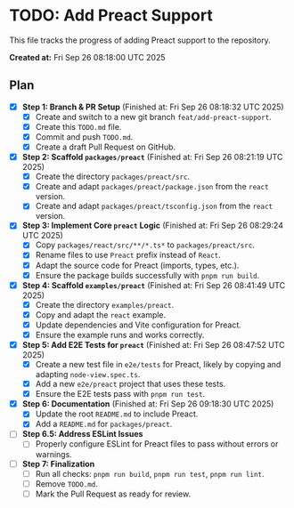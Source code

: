 # TODO: Add Preact Support

This file tracks the progress of adding Preact support to the repository.

**Created at:** Fri Sep 26 08:18:00 UTC 2025

## Plan

- [x] **Step 1: Branch & PR Setup** (Finished at: Fri Sep 26 08:18:32 UTC 2025)
  - [x] Create and switch to a new git branch `feat/add-preact-support`.
  - [x] Create this `TODO.md` file.
  - [x] Commit and push `TODO.md`.
  - [x] Create a draft Pull Request on GitHub.

- [x] **Step 2: Scaffold `packages/preact`** (Finished at: Fri Sep 26 08:21:19 UTC 2025)
  - [x] Create the directory `packages/preact/src`.
  - [x] Create and adapt `packages/preact/package.json` from the `react` version.
  - [x] Create and adapt `packages/preact/tsconfig.json` from the `react` version.

- [x] **Step 3: Implement Core `preact` Logic** (Finished at: Fri Sep 26 08:29:24 UTC 2025)
  - [x] Copy `packages/react/src/**/*.ts*` to `packages/preact/src`.
  - [x] Rename files to use `Preact` prefix instead of `React`.
  - [x] Adapt the source code for Preact (imports, types, etc.).
  - [x] Ensure the package builds successfully with `pnpm run build`.

- [x] **Step 4: Scaffold `examples/preact`** (Finished at: Fri Sep 26 08:41:49 UTC 2025)
  - [x] Create the directory `examples/preact`.
  - [x] Copy and adapt the `react` example.
  - [x] Update dependencies and Vite configuration for Preact.
  - [x] Ensure the example runs and works correctly.

- [x] **Step 5: Add E2E Tests for `preact`** (Finished at: Fri Sep 26 08:47:52 UTC 2025)
  - [x] Create a new test file in `e2e/tests` for Preact, likely by copying and adapting `node-view.spec.ts`.
  - [x] Add a new `e2e/preact` project that uses these tests.
  - [x] Ensure the E2E tests pass with `pnpm run test`.

- [x] **Step 6: Documentation** (Finished at: Fri Sep 26 09:18:30 UTC 2025)
  - [x] Update the root `README.md` to include Preact.
  - [x] Add a `README.md` for `packages/preact`.

- [ ] **Step 6.5: Address ESLint Issues**
  - [ ] Properly configure ESLint for Preact files to pass without errors or warnings.

- [ ] **Step 7: Finalization**
  - [ ] Run all checks: `pnpm run build`, `pnpm run test`, `pnpm run lint`.
  - [ ] Remove `TODO.md`.
  - [ ] Mark the Pull Request as ready for review.